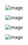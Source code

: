 ![image](https://github.com/user-attachments/assets/954d1e47-a9f6-4681-b0e4-6f4776cf6a55)

![image](https://github.com/user-attachments/assets/58587928-2695-4417-84a8-e10665fa8fd3)

![image](https://github.com/user-attachments/assets/105dfbaa-1037-41da-986d-c6e819820392)

![image](https://github.com/user-attachments/assets/958179f8-e8b6-4727-a019-995b0017902b)




